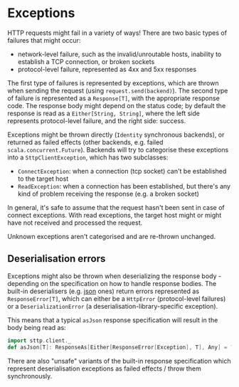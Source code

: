 # Exceptions

HTTP requests might fail in a variety of ways! There are two basic types of failures that might occur:

* network-level failure, such as the invalid/unroutable hosts, inability to establish a TCP connection, or broken sockets
* protocol-level failure, represented as 4xx and 5xx responses

The first type of failures is represented by exceptions, which are thrown when sending the request (using `request.send(backend)`). The second type of failure is represented as a `Response[T]`, with the appropriate response code. The response body might depend on the status code; by default the response is read as a `Either[String, String]`, where the left side represents protocol-level failure, and the right side: success.

Exceptions might be thrown directly (`Identity` synchronous backends), or returned as failed effects (other backends, e.g. failed `scala.concurrent.Future`). Backends will try to categorise these exceptions into a `SttpClientException`, which has two subclasses:

* `ConnectException`: when a connection (tcp socket) can't be established to the target host
* `ReadException`: when a connection has been established, but there's any kind of problem receiving the response (e.g. a broken socket)

In general, it's safe to assume that the request hasn't been sent in case of connect exceptions. With read exceptions, the target host might or might have not received and processed the request.

Unknown exceptions aren't categorised and are re-thrown unchanged.

## Deserialisation errors

Exceptions might also be thrown when deserializing the response body - depending on the specification on how to handle response bodies. The built-in deserialisers (e.g. [json](../json.md) ones) return errors represented as `ResponseError[T]`, which can either be a `HttpError` (protocol-level failures) or a `DeserializationError` (a deserialisation-library-specific exception).

This means that a typical `asJson` response specification will result in the body being read as:

```scala mdoc:silent
import sttp.client._
def asJson[T]: ResponseAs[Either[ResponseError[Exception], T], Any] = ???
``` 

There are also "unsafe" variants of the built-in response specification which represent deserialisation exceptions as failed effects / throw them synchronously.